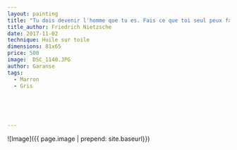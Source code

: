 ```yaml
---
layout: painting
title: "Tu dois devenir l'homme que tu es. Fais ce que toi seul peux faire. Deviens sans cesse celui que tu es, sois le maître et le sculpteur de toi-même." 
title_author: Friedrich Nietzsche  
date: 2017-11-02
technique: Huile sur toile 
dimensions: 81x65
price: 500
image:  DSC_1140.JPG
author: Garanse
tags:
  - Marron
  - Gris
  
  
  
  
  
---
```

![Image]({{ page.image | prepend: site.baseurl}})

